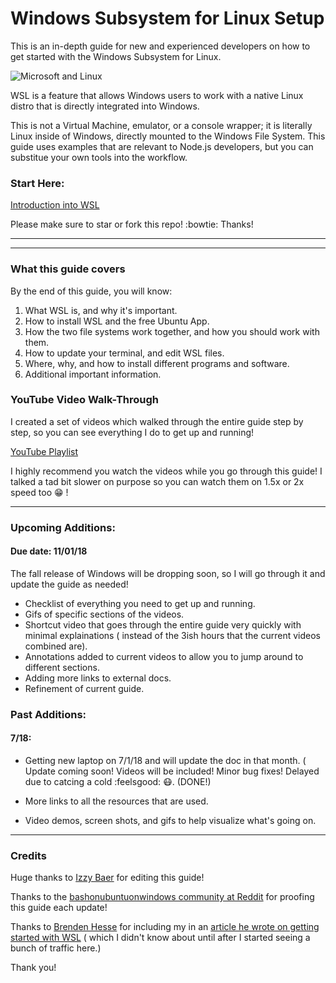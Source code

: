 # Windows Subsystem for Linux Setup

This is an in-depth guide for new and experienced developers on how to get started with the Windows Subsystem for Linux.

![Microsoft and Linux](https://i.imgur.com/GOij8My.png)

WSL is a feature that allows Windows users to work with a native Linux distro that is directly integrated into Windows.

This is not a Virtual Machine, emulator, or a console wrapper; it is literally Linux inside of Windows, directly mounted to the Windows File System. This guide uses examples that are relevant to Node.js developers, but you can substitue your own tools into the workflow.

### Start Here:

[Introduction into WSL](./readmes/01_preface.md) 

Please make sure to star or fork this repo! :bowtie: Thanks!

---
---

### What this guide covers

By the end of this guide, you will know:

1. What WSL is, and why it's important.
1. How to install WSL and the free Ubuntu App.
1. How the two file systems work together, and how you should work with them.
1. How to update your terminal, and edit WSL files.
1. Where, why, and how to install different programs and software.
1. Additional important information.

### YouTube Video Walk-Through
I created a set of videos which walked through the entire guide step by step, so you can see everything I do to get up and running! 

[YouTube Playlist](https://www.youtube.com/watch?v=ixqKqHfCDWM&list=PLOOqtDuWOt4auhgOzv8NdCDhBYgblR6Fd&index=1) 

I highly recommend you watch the videos while you go through this guide! I talked a tad bit slower on purpose so you can watch them on 1.5x or 2x speed too :grin: !

---

### Upcoming Additions:

#### Due date: 11/01/18

The fall release of Windows will be dropping soon, so I will go through it and update the guide as needed!

- Checklist of everything you need to get up and running.
- Gifs of specific sections of the videos.
- Shortcut video that goes through the entire guide very quickly with minimal explainations ( instead of the 3ish hours that the current videos combined are).
- Annotations added to current videos to allow you to jump around to different sections.
- Adding more links to external docs.
- Refinement of current guide.


### Past Additions:

#### 7/18: 
- Getting new laptop on 7/1/18 and will update the doc in that month. ( Update coming soon! Videos will be included! Minor bug fixes! Delayed due to catcing a cold :feelsgood: :mask:. (DONE!)

- More links to all the resources that are used.
- Video demos, screen shots, and gifs to help visualize what's going on.

---

### Credits
Huge thanks to [Izzy Baer](https://github.com/izzybaer) for editing this guide!

Thanks to the [bashonubuntuonwindows community at Reddit](https://www.reddit.com/r/bashonubuntuonwindows/) for proofing this guide each update!

Thanks to [Brenden Hesse](https://twitter.com/Brendan_LH) for including my in an [article he wrote on getting started with WSL](https://lifehacker.com/how-to-get-started-with-the-windows-subsystem-for-linux-1828952698) ( which I didn't know about until after I started seeing a bunch of traffic here.)

Thank you!
